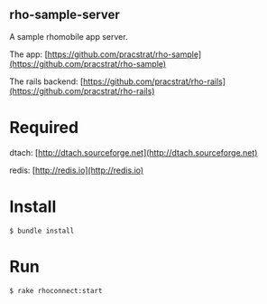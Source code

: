 rho-sample-server
---

A sample rhomobile app server.

The app: [https://github.com/pracstrat/rho-sample](https://github.com/pracstrat/rho-sample)

The rails backend: [https://github.com/pracstrat/rho-rails](https://github.com/pracstrat/rho-rails)

Required
===

dtach: [http://dtach.sourceforge.net](http://dtach.sourceforge.net)

redis: [http://redis.io](http://redis.io)


Install
===

```
$ bundle install
```

Run
===

```
$ rake rhoconnect:start
```
